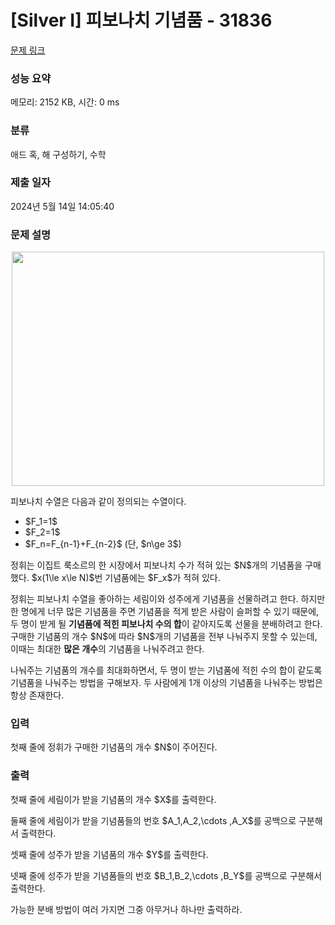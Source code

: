 # [Silver I] 피보나치 기념품 - 31836 

[문제 링크](https://www.acmicpc.net/problem/31836) 

### 성능 요약

메모리: 2152 KB, 시간: 0 ms

### 분류

애드 혹, 해 구성하기, 수학

### 제출 일자

2024년 5월 14일 14:05:40

### 문제 설명

<p><img alt="" src="https://upload.acmicpc.net/150d504a-ef29-41d6-8b57-8ffb3e8473c3/-/preview/" style="height: 375px; width: 500px; display: block; margin: auto;"></p>

<p>피보나치 수열은 다음과 같이 정의되는 수열이다.</p>

<ul>
	<li>$F_1=1$</li>
	<li>$F_2=1$</li>
	<li>$F_n=F_{n-1}+F_{n-2}$ (단, $n\ge 3$)</li>
</ul>

<p>정휘는 이집트 룩소르의 한 시장에서 피보나치 수가 적혀 있는 $N$개의 기념품을 구매했다. $x(1\le x\le N)$번 기념품에는 $F_x$가 적혀 있다.</p>

<p>정휘는 피보나치 수열을 좋아하는 세림이와 성주에게 기념품을 선물하려고 한다. 하지만 한 명에게 너무 많은 기념품을 주면 기념품을 적게 받은 사람이 슬퍼할 수 있기 때문에, 두 명이 받게 될 <strong>기념품에 적힌 피보나치 수의 합</strong>이 같아지도록 선물을 분배하려고 한다. 구매한 기념품의 개수 $N$에 따라 $N$개의 기념품을 전부 나눠주지 못할 수 있는데, 이때는 최대한 <strong>많은 개수</strong>의 기념품을 나눠주려고 한다.</p>

<p>나눠주는 기념품의 개수를 최대화하면서, 두 명이 받는 기념품에 적힌 수의 합이 같도록 기념품을 나눠주는 방법을 구해보자. 두 사람에게 1개 이상의 기념품을 나눠주는 방법은 항상 존재한다.</p>

### 입력 

 <p>첫째 줄에 정휘가 구매한 기념품의 개수 $N$이 주어진다.</p>

### 출력 

 <p>첫째 줄에 세림이가 받을 기념품의 개수 $X$를 출력한다.</p>

<p>둘째 줄에 세림이가 받을 기념품들의 번호 $A_1,A_2,\cdots ,A_X$를 공백으로 구분해서 출력한다.</p>

<p>셋째 줄에 성주가 받을 기념품의 개수 $Y$를 출력한다.</p>

<p>넷째 줄에 성주가 받을 기념품들의 번호 $B_1,B_2,\cdots ,B_Y$를 공백으로 구분해서 출력한다.</p>

<p>가능한 분배 방법이 여러 가지면 그중 아무거나 하나만 출력하라.</p>

